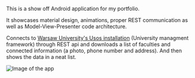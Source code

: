 This is a show off Android application for my portfolio.

It showcases material design, animations, proper REST communication as well as Model-View-Presenter code architecture.

Connects to [Warsaw University's Usos installation](https://apps.usos.edu.pl/developers/api/) (University managment framework) through REST api
and downloads a list of faculties and connected information (a photo, phone number and address). And then shows the data in a neat list.

![Image of the app](http://i.imgur.com/rgFJoir.jpg)
